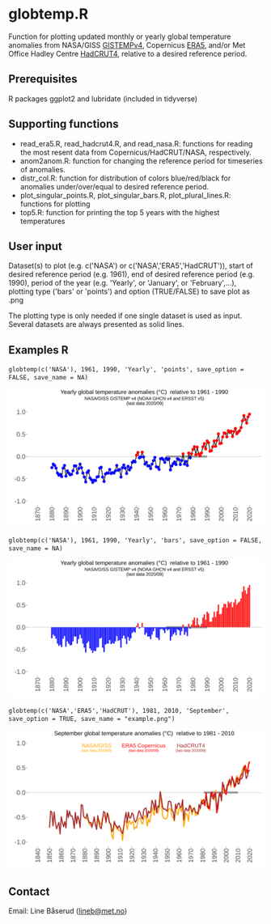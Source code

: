 # globtemp.R
Function for plotting updated monthly or yearly global temperature anomalies from NASA/GISS [GISTEMPv4](https://data.giss.nasa.gov/gistemp), Copernicus [ERA5](https://climate.copernicus.eu/climate-bulletins), and/or Met Office Hadley Centre [HadCRUT4](https://www.metoffice.gov.uk/hadobs/hadcrut4), relative to a desired reference period.

## Prerequisites
R packages ggplot2 and lubridate (included in tidyverse)

## Supporting functions
* read_era5.R, read_hadcrut4.R, and read_nasa.R: functions for reading the most resent data from Copernicus/HadCRUT/NASA, respectively.
* anom2anom.R: function for changing the reference period for timeseries of anomalies.
* distr_col.R: function for distribution of colors blue/red/black for anomalies under/over/equal to desired reference period.
* plot_singular_points.R, plot_singular_bars.R, plot_plural_lines.R: functions for plotting
* top5.R: function for printing the top 5 years with the highest temperatures

## User input
Dataset(s) to plot (e.g. c('NASA') or c('NASA','ERA5','HadCRUT')), start of desired reference period (e.g. 1961), end of desired reference period (e.g. 1990), period of the year (e.g. 'Yearly', or 'January', or 'February',...), plotting type ('bars' or 'points') and option (TRUE/FALSE) to save plot as .png

The plotting type is only needed if one single dataset is used as input. Several datasets are always presented as solid lines.

## Examples R
```
globtemp(c('NASA'), 1961, 1990, 'Yearly', 'points', save_option = FALSE, save_name = NA)
```
![test](figs/example_yearly_points.png)

```
globtemp(c('NASA'), 1961, 1990, 'Yearly', 'bars', save_option = FALSE, save_name = NA)
```
![test](figs/example_yearly_bars.png)

```
globtemp(c('NASA','ERA5','HadCRUT'), 1981, 2010, 'September', save_option = TRUE, save_name = "example.png")
```
![test](figs/example_sept.png)

## Contact

Email: Line Båserud (lineb@met.no)
